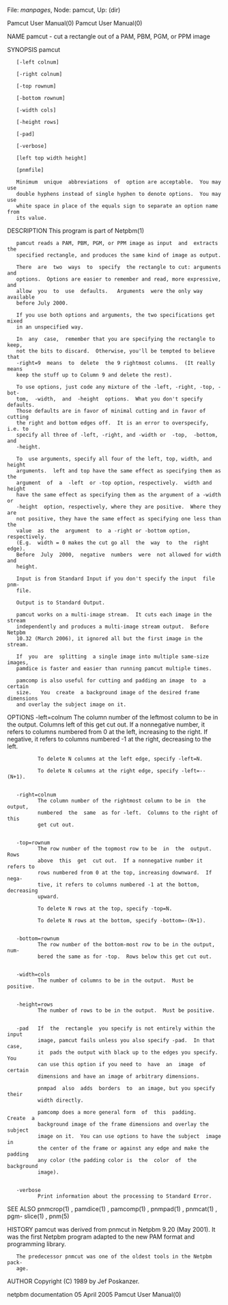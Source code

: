 File: *manpages*,  Node: pamcut,  Up: (dir)

Pamcut User Manual(0)                                    Pamcut User Manual(0)



NAME
       pamcut - cut a rectangle out of a PAM, PBM, PGM, or PPM image


SYNOPSIS
       pamcut

       [-left colnum]

       [-right colnum]

       [-top rownum]

       [-bottom rownum]

       [-width cols]

       [-height rows]

       [-pad]

       [-verbose]

       [left top width height]

       [pnmfile]

       Minimum  unique  abbreviations  of  option are acceptable.  You may use
       double hyphens instead of single hyphen to denote options.  You may use
       white space in place of the equals sign to separate an option name from
       its value.


DESCRIPTION
       This program is part of Netpbm(1)

       pamcut reads a PAM, PBM, PGM, or PPM image as input  and  extracts  the
       specified rectangle, and produces the same kind of image as output.

       There  are  two  ways  to  specify  the rectangle to cut: arguments and
       options.  Options are easier to remember and read, more expressive, and
       allow  you  to  use  defaults.   Arguments  were the only way available
       before July 2000.

       If you use both options and arguments, the two specifications get mixed
       in an unspecified way.

       In  any  case,  remember that you are specifying the rectangle to keep,
       not the bits to discard.  Otherwise, you'll be tempted to believe  that
       -right=9  means  to  delete  the 9 rightmost columns.  (It really means
       keep the stuff up to Column 9 and delete the rest).

       To use options, just code any mixture of the -left, -right, -top, -bot-
       tom,  -width,  and  -height  options.  What you don't specify defaults.
       Those defaults are in favor of minimal cutting and in favor of  cutting
       the right and bottom edges off.  It is an error to overspecify, i.e. to
       specify all three of -left, -right, and -width or  -top,  -bottom,  and
       -height.

       To  use arguments, specify all four of the left, top, width, and height
       arguments.  left and top have the same effect as specifying them as the
       argument  of  a  -left  or -top option, respectively.  width and height
       have the same effect as specifying them as the argument of a -width  or
       -height  option, respectively, where they are positive.  Where they are
       not positive, they have the same effect as specifying one less than the
       value  as  the  argument  to  a -right or -bottom option, respectively.
       (E.g.  width = 0 makes the cut go all  the  way  to  the  right  edge).
       Before  July  2000,  negative  numbers  were  not allowed for width and
       height.

       Input is from Standard Input if you don't specify the input  file  pnm-
       file.

       Output is to Standard Output.

       pamcut works on a multi-image stream.  It cuts each image in the stream
       independently and produces a multi-image stream output.  Before  Netpbm
       10.32 (March 2006), it ignored all but the first image in the stream.

       If  you  are  splitting  a single image into multiple same-size images,
       pamdice is faster and easier than running pamcut multiple times.

       pamcomp is also useful for cutting and padding an image  to  a  certain
       size.   You  create  a background image of the desired frame dimensions
       and overlay the subject image on it.


OPTIONS
       -left=colnum
              The column number of the leftmost column to be  in  the  output.
              Columns  left  of this get cut out.  If a nonnegative number, it
              refers to columns numbered from 0 at the left, increasing to the
              right.   If  negative,  it  refers to columns numbered -1 at the
              right, decreasing to the left.

              To delete N columns at the left edge, specify -left=N.

              To delete N columns at the right edge, specify -left=--(N+1).


       -right=colnum
              The column number of the rightmost column to be in  the  output,
              numbered  the  same  as for -left.  Columns to the right of this
              get cut out.


       -top=rownum
              The row number of the topmost row to be  in  the  output.   Rows
              above  this  get  cut out.  If a nonnegative number it refers to
              rows numbered from 0 at the top, increasing downward.  If  nega-
              tive, it refers to columns numbered -1 at the bottom, decreasing
              upward.

              To delete N rows at the top, specify -top=N.

              To delete N rows at the bottom, specify -bottom=-(N+1).


       -bottom=rownum
              The row number of the bottom-most row to be in the output,  num-
              bered the same as for -top.  Rows below this get cut out.


       -width=cols
              The number of columns to be in the output.  Must be positive.


       -height=rows
              The number of rows to be in the output.  Must be positive.


       -pad   If  the  rectangle  you specify is not entirely within the input
              image, pamcut fails unless you also specify -pad.  In that case,
              it  pads the output with black up to the edges you specify.  You
              can use this option if you need to  have  an  image  of  certain
              dimensions and have an image of arbitrary dimensions.

              pnmpad  also  adds  borders  to  an image, but you specify their
              width directly.

              pamcomp does a more general form  of  this  padding.   Create  a
              background image of the frame dimensions and overlay the subject
              image on it.  You can use options to have the subject  image  in
              the center of the frame or against any edge and make the padding
              any color (the padding color is  the  color  of  the  background
              image).


       -verbose
              Print information about the processing to Standard Error.



SEE ALSO
       pnmcrop(1)  ,  pamdice(1)  ,  pamcomp(1) , pnmpad(1) , pnmcat(1) , pgm-
       slice(1) , pnm(5)



HISTORY
       pamcut was derived from pnmcut in Netpbm 9.20 (May 2001).  It  was  the
       first  Netpbm  program  adapted  to  the new PAM format and programming
       library.

       The predecessor pnmcut was one of the oldest tools in the Netpbm  pack-
       age.



AUTHOR
       Copyright (C) 1989 by Jef Poskanzer.



netpbm documentation             05 April 2005           Pamcut User Manual(0)
